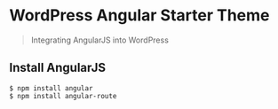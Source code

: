 # WordPress Angular Starter Theme

> Integrating AngularJS into WordPress

## Install AngularJS

```
$ npm install angular
$ npm install angular-route
```